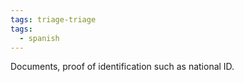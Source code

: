 ```yaml
---
tags: triage-triage
tags:
  - spanish
---
```


Documents, proof of identification such as national ID.

